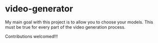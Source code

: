 # video-generator

My main goal with this project is to allow you to choose your models.
This must be true for every part of the video generation process.

Contributions welcomed!!!

